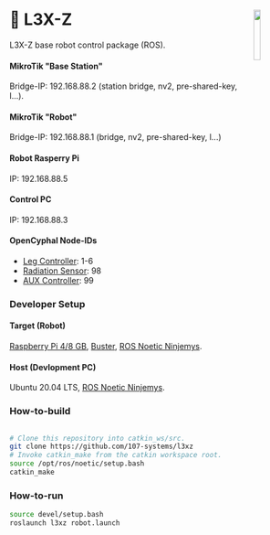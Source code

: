 <a href="https://107-systems.org/"><img align="right" src="https://raw.githubusercontent.com/107-systems/.github/main/logo/107-systems.png" width="15%"></a>
:floppy_disk: L3X-Z
===================
L3X-Z base robot control package (ROS).

#### MikroTik "Base Station"
Bridge-IP: 192.168.88.2 (station bridge, nv2, pre-shared-key, l...).
#### MikroTik "Robot"
Bridge-IP: 192.168.88.1 (bridge, nv2, pre-shared-key, l...)
#### Robot Rasperry Pi
IP: 192.168.88.5
#### Control PC
IP: 192.168.88.3

#### OpenCyphal Node-IDs
* [Leg Controller](https://github.com/107-systems/l3xz-fw_leg-controller): 1-6
* [Radiation Sensor](https://github.com/107-systems/l3xz-fw_radiation_sensor): 98
* [AUX Controller](https://github.com/107-systems/l3xz-fw_aux-controller): 99

### Developer Setup
#### Target (Robot)
[Raspberry Pi 4/8 GB](https://www.raspberrypi.com/products/raspberry-pi-4-model-b/), [Buster](https://www.raspberrypi.com/software/operating-systems/#raspberry-pi-os-legacy), [ROS Noetic Ninjemys](https://varhowto.com/install-ros-noetic-raspberry-pi-4/).
#### Host (Devlopment PC)
Ubuntu 20.04 LTS, [ROS Noetic Ninjemys](http://wiki.ros.org/noetic/Installation/Ubuntu).

### How-to-build
```bash

# Clone this repository into catkin_ws/src.
git clone https://github.com/107-systems/l3xz
# Invoke catkin_make from the catkin workspace root.
source /opt/ros/noetic/setup.bash
catkin_make
```

### How-to-run
```bash
source devel/setup.bash
roslaunch l3xz robot.launch
```

